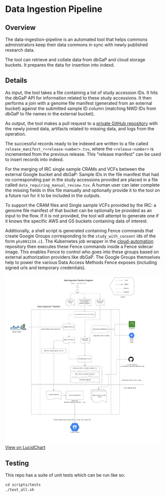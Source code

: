 # Data Ingestion Pipeline

## Overview
The data-ingestion-pipeline is an automated tool that helps commons administrators keep their data commons in sync with newly published research data. 

The tool can retrieve and collate data from dbGaP and cloud storage buckets. It prepares the data for insertion into indexd.

## Details
As input, the tool takes a file containing a list of study accession IDs. It hits the dbGaP API for information related to these study accessions. It then performs a join with a genome file manifest (generated from an external bucket) against the submitted sample ID column (matching NWD IDs from dbGaP to file names in the external bucket).

As output, the tool makes a pull request to a [private GitHub repository](https://github.com/uc-cdis/dataSTAGE-data-ingestion-private) with the newly joined data, artifacts related to missing data, and logs from the operation.

The successful records ready to be indexed are written to a file called `release_manifest_r<release-number>.tsv`, where the `<release-number>` is incremented from the previous release. This "release manifest" can be used to insert records into indexd. 

For the merging of IRC single sample CRAMs and VCFs between the external Google bucket and dbGaP: Sample IDs in the file manifest that had no corresponding pair in the study accessions provided are placed in a file called `data_requiring_manual_review.tsv`. A human user can later complete the missing fields in this file manually and optionally provide it to the tool on a future run for it to be included in the outputs.

To support the CRAM files and Single sample VCFs provided by the IRC: a genome file manifest of that bucket can be optionally be provided as an input to the flow. If it is not provided, the tool will attempt to generate one if it knows the specific AWS and GS buckets containing data of interest. 

Additionally, a shell script is generated containing Fence commands that create Google Groups corresponding to the `study_with_consent` ids of the form `phs001234.c1`. The Kubernetes job wrapper in the [cloud-automation](https://github.com/uc-cdis/cloud-automation/blob/master/kube/services/jobs/data-ingestion-job.yaml) repository then executes these Fence commands inside a Fence sidecar image. This enables Fence to control who goes into these groups based on external authorization providers like dbGaP. The Google Groups themselves help to power the various Data Access Methods Fence exposes (including signed urls and temporary credentials).


![Diagram](data-ingestion-pipeline-diagram.png)
[View on LucidChart](https://www.lucidchart.com/documents/view/ae33584d-6fc3-45ad-8e6d-5fcf8be6cf46)

## Testing
This repo has a suite of unit tests which can be run like so:

    cd scripts/tests
    ./test_all.sh
